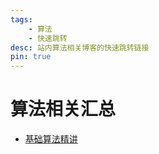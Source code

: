 ```yaml
---
tags:
    - 算法
    - 快速跳转
desc: 站内算法相关博客的快速跳转链接
pin: true
---
```


# 算法相关汇总

- [基础算法精讲](/tags/基础算法精讲)
